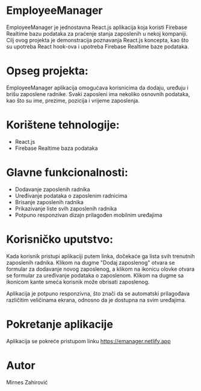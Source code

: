<h1>EmployeeManager</h1>
<p>
  EmployeeManager je jednostavna React.js aplikacija koja koristi Firebase Realtime bazu podataka za praćenje stanja zaposlenih u nekoj kompaniji. Cilj ovog projekta je demonstracija poznavanja React.js koncepta, kao što su upotreba React hook-ova i upotreba Firebase Realtime baze podataka.
</p>

<h1>
  Opseg projekta:
</h1>
<p>
  EmployeeManager aplikacija omogućava korisnicima da dodaju, uređuju i brišu zaposlene radnike. Svaki zaposleni ima nekoliko osnovnih podataka, kao što su ime, prezime, pozicija i vrijeme zaposlenja.
</p>

<h1>Korištene tehnologije:</h1>
<ul>
  <li>React.js</li>
  <li>Firebase Realtime baza podataka</li>
</ul>

<h1>Glavne funkcionalnosti:</h1>
<ul>
  <li>Dodavanje zaposlenih radnika
</li>
  <li>Uređivanje podataka o zaposlenim radnicima
</li>    
  <li>Brisanje zaposlenih radnika
</li>
  <li>Prikazivanje liste svih zaposlenih radnika
</li>
  <li>Potpuno responzivan dizajn prilagođen mobilnim uređajima
</li>
</ul>

<h1>Korisničko uputstvo:
</h1>
<p>
  Kada korisnik pristupi aplikaciji putem linka, dočekaće ga lista svih trenutnih zaposlenih radnika. Klikom na dugme "Dodaj zaposlenog" otvara se formular za dodavanje novog zaposlenog, a klikom na ikonicu olovke otvara se formular za uređivanje podataka o zaposlenom. Klikom na dugme sa ikonicom kante smeća korisnik može obrisati zaposlenog.

Aplikacija je potpuno responzivna, što znači da se automatski prilagođava različitim veličinama ekrana, odnosno da je dostupna na svim uređajima.

</p>

<h1>Pokretanje aplikacije
</h1>
<p>
  Aplikacija se pokreće pristupom linku <a href="https://emanager.netlify.app" target="_blank">https://emanager.netlify.app</a>
</p>

<h1>Autor
</h1>
<p>Mirnes Zahirović
</p>
